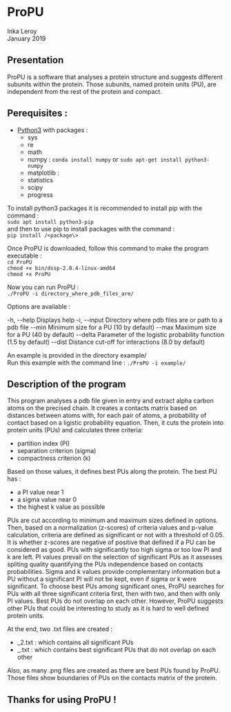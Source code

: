 # ProPU

Inka Leroy  
January 2019
## Presentation

ProPU is a software that analyses a protein structure and suggests different subunits within the protein. Those subunits, named protein units (PU), are independent from the rest of the protein and compact.

## Perequisites :  

* [Python3](https://www.python.org/downloads/) with packages :
  * sys
  * re
  * math
  * numpy : `conda install numpy` or `sudo apt-get install python3-numpy`
  * matplotlib : 
  * statistics
  * scipy
  * progress
  
To install python3 packages it is recommended to install pip with the command :  
  `sudo apt install python3-pip`  
and then to use pip to install packages with the command :  
  `pip install /<package\>`

Once ProPU is downloaded, follow this command to make the program executable :  
  `cd ProPU`  
  `chmod +x bin/dssp-2.0.4-linux-amd64`  
  `chmod +x ProPU`  
  
Now you can run ProPU :  
  `./ProPU -i directory_where_pdb_files_are/`

Options are available :

-h, --help                   Displays help
-i, --input                  Directory where pdb files are or path to a pdb file
--min                        Minimum size for a PU (10 by default)
--max                        Maximum size for a PU (40 by default)
--delta                      Parameter of the logistic probability function (1.5 by default)
--dist                       Distance cut-off for interactions (8.0 by default)

An example is provided in the directory example/  
Run this example with the command line : `./ProPU -i example/`

## Description of the program

This program analyses a pdb file given in entry and extract alpha carbon atoms on the precised chain. It creates a contacts matrix based on distances between atoms with, for each pair of atoms, a probability of contact based on a ligistic probability equation. Then, it cuts the protein into protein units (PUs) and calculates three criteria:
  * partition index (PI)
  * separation criterion (sigma)
  * compactness criterion (k)
  
Based on those values, it defines best PUs along the protein. 
The best PU has :
 * a PI value near 1
 * a sigma value near 0
 * the highest k value as possible 

PUs are cut according to minimum and maximum sizes defined in options. Then, based on a normalization (z-scores) of criteria values and p-value calculation, criteria are defined as significant or not with a threshold of 0.05. It is whether z-scores are negative of positive that defined if a PU can be considered as good. PUs with significantly too high sigma or too low PI and k are left.
PI values prevail on the selection of significant PUs as it assesses spliting quality quantifying the PUs independence based on contacts probabilities. Sigma and k values provide complementary information but a PU without a significant PI will not be kept, even if sigma or k were significant. 
To choose best PUs among significant ones, ProPU searches for PUs with all three significant criteria first, then with two, and then with only PI values. Best PUs do not overlap on each other. However, ProPU suggests other PUs that could be interesting to study as it is hard to well defined protein units. 

At the end, two .txt files are created :
* <chain>_<name>2.txt : which contains all significant PUs
* <chain>_<name>.txt : which contains best significant PUs that do not overlap on each other
  
Also, as many .png files are created as there are best PUs found by ProPU. Those files show boundaries of PUs on the contacts matrix of the protein. 

## Thanks for using ProPU !
